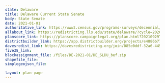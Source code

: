 ```yaml
---
state: Delaware
title: Delaware Current State Senate
body: State Senate
date: 2021-01-01
authoritative_link: https://www2.census.gov/programs-surveys/decennial/2020/data/01-Redistricting_File--PL_94-171/
allabout_link: https://redistricting.lls.edu/state/delaware/?cycle=2020&level=State%20Upper&startdate=
planscore_link: https://planscore.campaignlegal.org/plan.html?20210929T040727.908393556Z
districtbuilder_link: https://app.districtbuilder.org/projects/e4886b77-60b5-4f98-9815-583f8a3eca0e
davesredist_link: https://davesredistricting.org/join/085e0ddf-32a6-4456-ad5a-0bb1f1a58f44
five38_link:
blockassignment_file: /files/DE-2021-01/DE_SLDU_bef.zip
shapefile_file:
simplegeojson_file:

layout: plan-page
---
```

